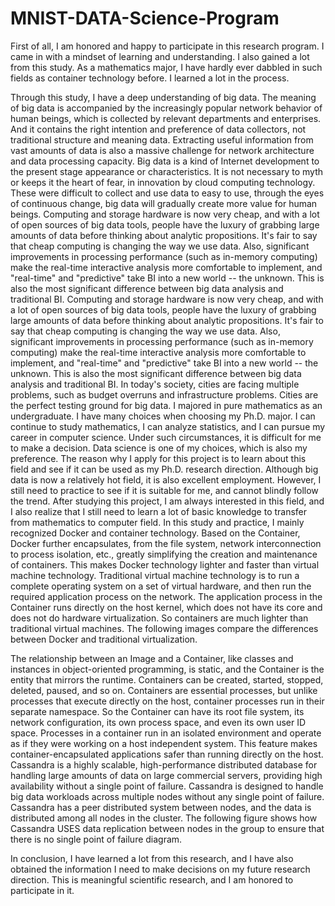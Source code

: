 # MNIST-DATA-Science-Program

  First of all, I am honored and happy to participate in this research program. I came in with a mindset of learning and understanding. I also gained a lot from this study. As a mathematics major, I have hardly ever dabbled in such fields as container technology before. I learned a lot in the process.
  
  Through this study, I have a deep understanding of big data. The meaning of big data is accompanied by the increasingly popular network behavior of human beings, which is collected by relevant departments and enterprises. And it contains the right intention and preference of data collectors, not traditional structure and meaning data. Extracting useful information from vast amounts of data is also a massive challenge for network architecture and data processing capacity. Big data is a kind of Internet development to the present stage appearance or characteristics. It is not necessary to myth or keeps it the heart of fear, in innovation by cloud computing technology. These were difficult to collect and use data to easy to use, through the eyes of continuous change, big data will gradually create more value for human beings. Computing and storage hardware is now very cheap, and with a lot of open sources of big data tools, people have the luxury of grabbing large amounts of data before thinking about analytic propositions. It's fair to say that cheap computing is changing the way we use data. Also, significant improvements in processing performance (such as in-memory computing) make the real-time interactive analysis more comfortable to implement, and "real-time" and "predictive" take BI into a new world -- the unknown. This is also the most significant difference between big data analysis and traditional BI. Computing and storage hardware is now very cheap, and with a lot of open sources of big data tools, people have the luxury of grabbing large amounts of data before thinking about analytic propositions. It's fair to say that cheap computing is changing the way we use data. Also, significant improvements in processing performance (such as in-memory computing) make the real-time interactive analysis more comfortable to implement, and "real-time" and "predictive" take BI into a new world -- the unknown. This is also the most significant difference between big data analysis and traditional BI. In today's society, cities are facing multiple problems, such as budget overruns and infrastructure problems. Cities are the perfect testing ground for big data.
I majored in pure mathematics as an undergraduate. I have many choices when choosing my Ph.D. major. I can continue to study mathematics, I can analyze statistics, and I can pursue my career in computer science. Under such circumstances, it is difficult for me to make a decision. Data science is one of my choices, which is also my preference. The reason why I apply for this project is to learn about this field and see if it can be used as my Ph.D. research direction. Although big data is now a relatively hot field, it is also excellent employment. However,  I still need to practice to see if it is suitable for me, and cannot blindly follow the trend. After studying this project, I am always interested in this field, and I also realize that I still need to learn a lot of basic knowledge to transfer from mathematics to computer field. 
In this study and practice, I mainly recognized Docker and container technology. Based on the Container, Docker further encapsulates, from the file system, network interconnection to process isolation, etc., greatly simplifying the creation and maintenance of containers. This makes Docker technology lighter and faster than virtual machine technology. Traditional virtual machine technology is to run a complete operating system on a set of virtual hardware, and then run the required application process on the network. The application process in the Container runs directly on the host kernel, which does not have its core and does not do hardware virtualization. So containers are much lighter than traditional virtual machines. The following images compare the differences between Docker and traditional virtualization.

  
  The relationship between an Image and a Container, like classes and instances in object-oriented programming, is static, and the Container is the entity that mirrors the runtime. Containers can be created, started, stopped, deleted, paused, and so on. Containers are essential processes, but unlike processes that execute directly on the host, container processes run in their separate namespace. So the Container can have its root file system, its network configuration, its own process space, and even its own user ID space. Processes in a container run in an isolated environment and operate as if they were working on a host independent system. This feature makes container-encapsulated applications safer than running directly on the host.
Cassandra is a highly scalable, high-performance distributed database for handling large amounts of data on large commercial servers, providing high availability without a single point of failure. Cassandra is designed to handle big data workloads across multiple nodes without any single point of failure. Cassandra has a peer distributed system between nodes, and the data is distributed among all nodes in the cluster. The following figure shows how Cassandra USES data replication between nodes in the group to ensure that there is no single point of failure diagram. 
 
  In conclusion, I have learned a lot from this research, and I have also obtained the information I need to make decisions on my future research direction. This is meaningful scientific research, and I am honored to participate in it.
